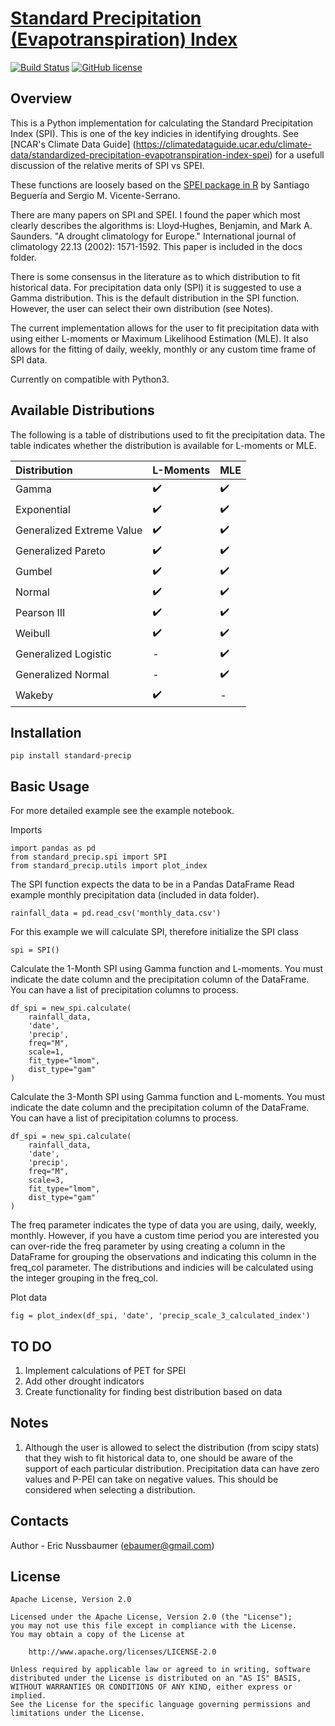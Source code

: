 # [Standard Precipitation (Evapotranspiration) Index](http://sac.csic.es/spei/home.html)
[![Build Status](https://travis-ci.org/e-baumer/standard_precip.svg?branch=master)](https://travis-ci.org/e-baumer/standard_precip)
[![GitHub license](https://img.shields.io/github/license/e-baumer/standard_precip)](https://github.com/e-baumer/standard_precip/blob/master/LICENSE)

## Overview
This is a Python implementation for calculating the Standard Precipitation Index
(SPI). This is one of the key indicies in identifying droughts. See [NCAR's Climate Data Guide]
(https://climatedataguide.ucar.edu/climate-data/standardized-precipitation-evapotranspiration-index-spei) for a usefull discussion 
of the relative merits of SPI vs SPEI. 

These functions are loosely based on the [SPEI package in R](https://cran.r-project.org/web/packages/SPEI/SPEI.pdf) by Santiago Beguería and Sergio M. Vicente-Serrano.

There are many papers on SPI and SPEI. I found the paper which most clearly 
describes the algorithms is:
	Lloyd‐Hughes, Benjamin, and Mark A. Saunders. "A drought climatology for Europe." International journal of climatology 22.13 (2002): 1571-1592.
This paper is included in the docs folder.

There is some consensus in the literature as to which distribution to fit historical data. 
For precipitation data only (SPI) it is suggested to use a Gamma distribution. This 
is the default distribution in the SPI function.  However, the user can select their own 
distribution (see Notes).

The current implementation allows for the user to fit precipitation data with using either L-moments or Maximum
Likelihood Estimation (MLE). It also allows for the fitting of daily, weekly, monthly or any custom time frame
of SPI data.

Currently on compatible with Python3.

## Available Distributions
The following is a table of distributions used to fit the precipitation data. The table indicates whether the
distribution is available for L-moments or MLE.

Distribution | L-Moments | MLE
:----------- | :---------- | :--------
Gamma |:heavy_check_mark: | :heavy_check_mark:
Exponential |:heavy_check_mark: | :heavy_check_mark:
Generalized Extreme Value |:heavy_check_mark: | :heavy_check_mark:
Generalized Pareto |:heavy_check_mark: | :heavy_check_mark:
Gumbel |:heavy_check_mark: | :heavy_check_mark:
Normal |:heavy_check_mark: | :heavy_check_mark:
Pearson III |:heavy_check_mark: | :heavy_check_mark:
Weibull |:heavy_check_mark: | :heavy_check_mark:
Generalized Logistic | - | :heavy_check_mark:
Generalized Normal | - | :heavy_check_mark:
Wakeby | :heavy_check_mark: | -

## Installation
```
pip install standard-precip
```


## Basic Usage 

For more detailed example see the example notebook.

Imports
```
import pandas as pd
from standard_precip.spi import SPI
from standard_precip.utils import plot_index
```

The SPI function expects the data to be in a Pandas DataFrame
Read example monthly precipitation data (included in data folder).
```
rainfall_data = pd.read_csv('monthly_data.csv')
```

For this example we will calculate SPI, therefore initialize the SPI class
```
spi = SPI()
```

Calculate the 1-Month SPI using Gamma function and L-moments. You must indicate the date column and the 
precipitation column of the DataFrame. You can have a list of precipitation columns to process.
```
df_spi = new_spi.calculate(
    rainfall_data, 
    'date', 
    'precip', 
    freq="M", 
    scale=1, 
    fit_type="lmom", 
    dist_type="gam"
)
```

Calculate the 3-Month SPI using Gamma function and L-moments. You must indicate the date column and the 
precipitation column of the DataFrame. You can have a list of precipitation columns to process.
```
df_spi = new_spi.calculate(
    rainfall_data, 
    'date', 
    'precip', 
    freq="M", 
    scale=3, 
    fit_type="lmom", 
    dist_type="gam"
)
```
The freq parameter indicates the type of data you are using, daily, weekly, monthly. However, if you have a custom
time period you are interested you can over-ride the freq parameter by using creating a column in the DataFrame for
grouping the observations and indicating this column in the freq_col parameter. The distributions and indicies will
be calculated using the integer grouping in the freq_col.

Plot data
```
fig = plot_index(df_spi, 'date', 'precip_scale_3_calculated_index')
```

## TO DO
1. Implement calculations of PET for SPEI
2. Add other drought indicators
3. Create functionality for finding best distribution based on data

## Notes
1. Although the user is allowed to select the distribution (from scipy stats)
that they wish to fit historical data to, one should be aware of the support of 
each particular distribution. Precipitation data can have zero values and P-PEI 
can take on negative values. This should be considered when selecting a distribution.


## Contacts

Author - Eric Nussbaumer ([ebaumer@gmail.com](mailto:ebaumer@gmail.com))


## License

    Apache License, Version 2.0

    Licensed under the Apache License, Version 2.0 (the "License");
    you may not use this file except in compliance with the License.
    You may obtain a copy of the License at

        http://www.apache.org/licenses/LICENSE-2.0

    Unless required by applicable law or agreed to in writing, software
    distributed under the License is distributed on an "AS IS" BASIS,
    WITHOUT WARRANTIES OR CONDITIONS OF ANY KIND, either express or implied.
    See the License for the specific language governing permissions and
    limitations under the License.
